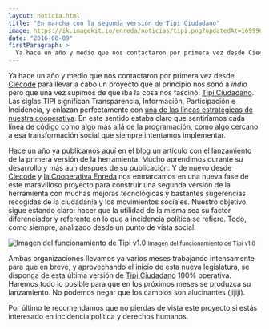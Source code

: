 ```yaml
---
layout: noticia.html
title: "En marcha con la segunda versión de Tipi Ciudadano"
image: https://ik.imagekit.io/enreda/noticias/tipi.png?updatedAt=1699969863291
date: "2016-08-09"
firstParagraph: >
  Ya hace un año y medio que nos contactaron por primera vez desde Ciecode para llevar a cabo un proyecto que al principio nos sonó a indio pero que una vez supimos de que iba la cosa nos fascinó: Tipi Ciudadano. Las siglas TIPI significan Transparencia, Información, Participación e Incidencia, y enlazan perfectamente con una de las líneas estratégicas de nuestra cooperativa.
---
```


Ya hace un año y medio que nos contactaron por primera vez desde [Ciecode](http://www.unmundosalvadorsoler.org/ciecode/) para llevar a cabo un proyecto que al principio nos sonó a *indio* pero que una vez supimos de que iba la cosa nos fascinó: [Tipi Ciudadano](http://tipiciudadano.es/). Las siglas TIPI significan Transparencia, Información, Participación e Incidencia, y enlazan perfectamente con [una de las líneas estratégicas de nuestra cooperativa](http://enreda.coop/lineas/transparencia-y-participacion/). En este sentido estaba claro que sentiríamos cada línea de código como algo más allá de la programación, como algo cercano a esa transformación social que siempre intentamos implementar.

Hace un año ya [publicamos aquí en el blog un artículo](http://blog.enreda.coop/tipi-control-ciudadano-transparencia-y-participacion/) con el lanzamiento de la primera versión de la herramienta. Mucho aprendimos durante su desarrollo y más aun después de su publicación. Y de nuevo desde [Ciecode](http://www.unmundosalvadorsoler.org/ciecode/) y [la Cooperativa Enreda](http://enreda.coop) nos enmarcamos en una nueva fase de este maravilloso proyecto para construir una segunda versión de la herramienta con muchas mejoras tecnológicas y bastantes sugerencias recogidas de la ciudadanía y los movimientos  sociales. Nuestro objetivo sigue estando claro: hacer que la utilidad de la misma sea su factor diferenciador y referente en lo que a incidencia política se refiere. Todo, como siempre, analizado desde un punto de vista social.

![Imagen del funcionamiento de Tipi v1.0](https://ik.imagekit.io/enreda/noticias/tipo-funcionamiento.jpg?updatedAt=1699970893397)
<small>Imagen del funcionamiento de Tipi v1.0</small>


Ambas organizaciones llevamos ya varios meses trabajando intensamente para que en breve, y aprovechando el inicio de esta nueva legislatura, se disponga de esta última versión de [Tipi Ciudadano](http://tipiciudadano.es/) 100% operativa. Haremos todo lo posible para que en los próximos meses se produzca su lanzamiento. No podemos negar que los cambios son alucinantes (jijiji).

Por último te recomendamos que no pierdas de vista este proyecto si estás interesado en incidencia política y derechos humanos.